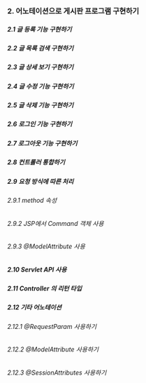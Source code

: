 

### 2. 어노테이션으로 게시판 프로그램 구현하기

##### 2.1 글 등록 기능 구현하기

##### 2.2 글 목록 검색 구현하기

##### 2.3 글 상세 보기 구현하기

##### 2.4 글 수정 기능 구현하기

##### 2.5 글 삭제 기능 구현하기

##### 2.6 로그인 기능 구현하기

##### 2.7 로그아웃 기능 구현하기

##### 2.8 컨트롤러 통합하기

##### 2.9 요청 방식에 따른 처리

###### 2.9.1 method 속성

###### 2.9.2  JSP에서 Command  객체 사용

###### 2.9.3 @ModelAttribute 사용

##### 2.10 Servlet API 사용

##### 2.11 Controller 의 리턴 타입

##### 2.12 기타 어노테이션

###### 2.12.1 @RequestParam 사용하기

###### 2.12.2 @ModelAttribute 사용하기

###### 2.12.3 @SessionAttributes 사용하기


